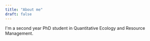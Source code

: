 ```yaml
---
title: "About me"
draft: false
---
```



I'm a second year PhD student in Quantitative Ecology and Resource Management.